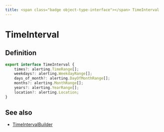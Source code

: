 ```yaml
---
title: <span class="badge object-type-interface"></span> TimeInterval
---
```

# <span class="badge object-type-interface"></span> TimeInterval

## Definition

```typescript
export interface TimeInterval {
	times?: alerting.TimeRange[];
	weekdays?: alerting.WeekdayRange[];
	days_of_month?: alerting.DayOfMonthRange[];
	months?: alerting.MonthRange[];
	years?: alerting.YearRange[];
	location?: alerting.Location;
}

```
## See also

 * <span class="badge builder"></span> [TimeIntervalBuilder](./builder-TimeIntervalBuilder.md)
